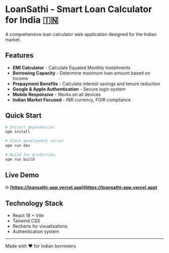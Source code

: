 # LoanSathi - Smart Loan Calculator for India 🇮🇳

A comprehensive loan calculator web application designed for the Indian market.

## Features

- **EMI Calculator** - Calculate Equated Monthly Installments
- **Borrowing Capacity** - Determine maximum loan amount based on income
- **Prepayment Benefits** - Calculate interest savings and tenure reduction
- **Google & Apple Authentication** - Secure login system
- **Mobile Responsive** - Works on all devices
- **Indian Market Focused** - INR currency, FOIR compliance

## Quick Start

```bash
# Install dependencies
npm install

# Start development server
npm run dev

# Build for production
npm run build
```

## Live Demo

🌐 **[https://loansathi-app.vercel.app](https://loansathi-app.vercel.app)**

## Technology Stack

- React 18 + Vite
- Tailwind CSS
- Recharts for visualizations
- Authentication system

---

Made with ❤️ for Indian borrowers
